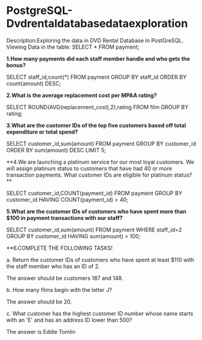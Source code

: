 # PostgreSQL-Dvdrentaldatabasedataexploration

Description:Exploring the data in DVD Rental Database in PostGreSQL.
Viewing Data in the table:
SELECT * FROM payment;

**1.How many payments did each staff member handle and who gets the bonus?**

SELECT staff_id,count(*)
FROM payment
GROUP BY staff_id
ORDER BY count(amount) DESC; 

**2.What is the average replacement cost per MPAA rating?**

SELECT ROUND(AVG(replacement_cost),2),rating
FROM film
GROUP BY rating;

**3.What are the customer IDs of the top five customers based off total expenditure or total spend?**

SELECT customer_id,sum(amount)
FROM payment
GROUP BY customer_id
ORDER BY sum(amount) DESC LIMIT 5;

**4.We are launching a platinum service for our most loyal customers.
We will assign platinum status to customers that have had 40 or more transaction payments.
What customer IDs are eligible for platinum status? **

SELECT customer_id,COUNT(payment_id) 
FROM payment
GROUP BY customer_id
HAVING COUNT(payment_id) > 40;

**5.What are the customer IDs of customers who have spent more than $100 in payment transactions with our
staff?**

SELECT customer_id,sum(amount)
FROM payment
WHERE staff_id=2
GROUP BY customer_id
HAVING sum(amount) > 100;

**6.COMPLETE THE FOLLOWING TASKS!

a. Return the customer IDs of customers who have spent at least $110 with the staff member who has an ID of 2.

The answer should be customers 187 and 148.

b. How many films begin with the letter J?

The answer should be 20.

c. What customer has the highest customer ID number whose name starts with an 'E' and has an address ID lower than 500?

The answer is Eddie Tomlin




